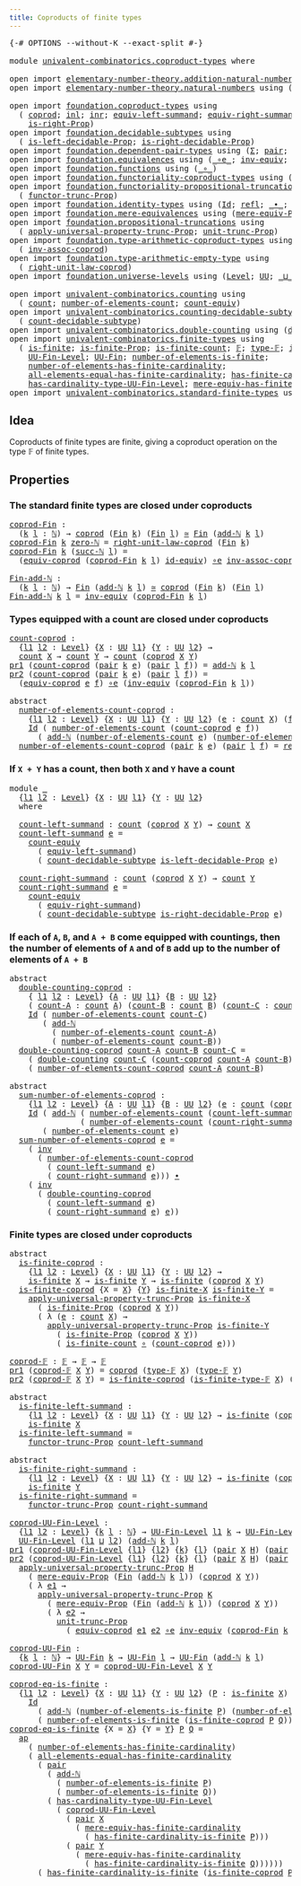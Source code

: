 ```yaml
---
title: Coproducts of finite types
---
```


<pre class="Agda"><a id="52" class="Symbol">{-#</a> <a id="56" class="Keyword">OPTIONS</a> <a id="64" class="Pragma">--without-K</a> <a id="76" class="Pragma">--exact-split</a> <a id="90" class="Symbol">#-}</a>

<a id="95" class="Keyword">module</a> <a id="102" href="univalent-combinatorics.coproduct-types.html" class="Module">univalent-combinatorics.coproduct-types</a> <a id="142" class="Keyword">where</a>

<a id="149" class="Keyword">open</a> <a id="154" class="Keyword">import</a> <a id="161" href="elementary-number-theory.addition-natural-numbers.html" class="Module">elementary-number-theory.addition-natural-numbers</a> <a id="211" class="Keyword">using</a> <a id="217" class="Symbol">(</a><a id="218" href="elementary-number-theory.addition-natural-numbers.html#1160" class="Function">add-ℕ</a><a id="223" class="Symbol">)</a>
<a id="225" class="Keyword">open</a> <a id="230" class="Keyword">import</a> <a id="237" href="elementary-number-theory.natural-numbers.html" class="Module">elementary-number-theory.natural-numbers</a> <a id="278" class="Keyword">using</a> <a id="284" class="Symbol">(</a><a id="285" href="elementary-number-theory.natural-numbers.html#1444" class="Datatype">ℕ</a><a id="286" class="Symbol">;</a> <a id="288" href="elementary-number-theory.natural-numbers.html#1465" class="InductiveConstructor">zero-ℕ</a><a id="294" class="Symbol">;</a> <a id="296" href="elementary-number-theory.natural-numbers.html#1478" class="InductiveConstructor">succ-ℕ</a><a id="302" class="Symbol">)</a>

<a id="305" class="Keyword">open</a> <a id="310" class="Keyword">import</a> <a id="317" href="foundation.coproduct-types.html" class="Module">foundation.coproduct-types</a> <a id="344" class="Keyword">using</a>
  <a id="352" class="Symbol">(</a> <a id="354" href="foundation.coproduct-types.html#1168" class="Datatype">coprod</a><a id="360" class="Symbol">;</a> <a id="362" href="foundation.coproduct-types.html#1239" class="InductiveConstructor">inl</a><a id="365" class="Symbol">;</a> <a id="367" href="foundation.coproduct-types.html#1262" class="InductiveConstructor">inr</a><a id="370" class="Symbol">;</a> <a id="372" href="foundation.coproduct-types.html#3498" class="Function">equiv-left-summand</a><a id="390" class="Symbol">;</a> <a id="392" href="foundation.coproduct-types.html#4543" class="Function">equiv-right-summand</a><a id="411" class="Symbol">;</a> <a id="413" href="foundation.coproduct-types.html#1649" class="Function">is-left-Prop</a><a id="425" class="Symbol">;</a>
    <a id="431" href="foundation.coproduct-types.html#1958" class="Function">is-right-Prop</a><a id="444" class="Symbol">)</a>
<a id="446" class="Keyword">open</a> <a id="451" class="Keyword">import</a> <a id="458" href="foundation.decidable-subtypes.html" class="Module">foundation.decidable-subtypes</a> <a id="488" class="Keyword">using</a>
  <a id="496" class="Symbol">(</a> <a id="498" href="foundation.decidable-subtypes.html#3773" class="Function">is-left-decidable-Prop</a><a id="520" class="Symbol">;</a> <a id="522" href="foundation.decidable-subtypes.html#4180" class="Function">is-right-decidable-Prop</a><a id="545" class="Symbol">)</a>
<a id="547" class="Keyword">open</a> <a id="552" class="Keyword">import</a> <a id="559" href="foundation.dependent-pair-types.html" class="Module">foundation.dependent-pair-types</a> <a id="591" class="Keyword">using</a> <a id="597" class="Symbol">(</a><a id="598" href="foundation-core.dependent-pair-types.html#502" class="Record">Σ</a><a id="599" class="Symbol">;</a> <a id="601" href="foundation-core.dependent-pair-types.html#575" class="InductiveConstructor">pair</a><a id="605" class="Symbol">;</a> <a id="607" href="foundation-core.dependent-pair-types.html#592" class="Field">pr1</a><a id="610" class="Symbol">;</a> <a id="612" href="foundation-core.dependent-pair-types.html#604" class="Field">pr2</a><a id="615" class="Symbol">)</a>
<a id="617" class="Keyword">open</a> <a id="622" class="Keyword">import</a> <a id="629" href="foundation.equivalences.html" class="Module">foundation.equivalences</a> <a id="653" class="Keyword">using</a> <a id="659" class="Symbol">(</a><a id="660" href="foundation-core.equivalences.html#7855" class="Function Operator">_∘e_</a><a id="664" class="Symbol">;</a> <a id="666" href="foundation-core.equivalences.html#5707" class="Function">inv-equiv</a><a id="675" class="Symbol">;</a> <a id="677" href="foundation-core.equivalences.html#1607" class="Function Operator">_≃_</a><a id="680" class="Symbol">;</a> <a id="682" href="foundation-core.equivalences.html#2480" class="Function">id-equiv</a><a id="690" class="Symbol">)</a>
<a id="692" class="Keyword">open</a> <a id="697" class="Keyword">import</a> <a id="704" href="foundation.functions.html" class="Module">foundation.functions</a> <a id="725" class="Keyword">using</a> <a id="731" class="Symbol">(</a><a id="732" href="foundation-core.functions.html#407" class="Function Operator">_∘_</a><a id="735" class="Symbol">)</a>
<a id="737" class="Keyword">open</a> <a id="742" class="Keyword">import</a> <a id="749" href="foundation.functoriality-coproduct-types.html" class="Module">foundation.functoriality-coproduct-types</a> <a id="790" class="Keyword">using</a> <a id="796" class="Symbol">(</a><a id="797" href="foundation.functoriality-coproduct-types.html#4569" class="Function">equiv-coprod</a><a id="809" class="Symbol">)</a>
<a id="811" class="Keyword">open</a> <a id="816" class="Keyword">import</a> <a id="823" href="foundation.functoriality-propositional-truncation.html" class="Module">foundation.functoriality-propositional-truncation</a> <a id="873" class="Keyword">using</a>
  <a id="881" class="Symbol">(</a> <a id="883" href="foundation.functoriality-propositional-truncation.html#1451" class="Function">functor-trunc-Prop</a><a id="901" class="Symbol">)</a>
<a id="903" class="Keyword">open</a> <a id="908" class="Keyword">import</a> <a id="915" href="foundation.identity-types.html" class="Module">foundation.identity-types</a> <a id="941" class="Keyword">using</a> <a id="947" class="Symbol">(</a><a id="948" href="foundation-core.identity-types.html#1754" class="Datatype">Id</a><a id="950" class="Symbol">;</a> <a id="952" href="foundation-core.identity-types.html#1807" class="InductiveConstructor">refl</a><a id="956" class="Symbol">;</a> <a id="958" href="foundation-core.identity-types.html#2412" class="Function Operator">_∙_</a><a id="961" class="Symbol">;</a> <a id="963" href="foundation-core.identity-types.html#2716" class="Function">inv</a><a id="966" class="Symbol">;</a> <a id="968" href="foundation-core.identity-types.html#4017" class="Function">ap</a><a id="970" class="Symbol">)</a>
<a id="972" class="Keyword">open</a> <a id="977" class="Keyword">import</a> <a id="984" href="foundation.mere-equivalences.html" class="Module">foundation.mere-equivalences</a> <a id="1013" class="Keyword">using</a> <a id="1019" class="Symbol">(</a><a id="1020" href="foundation.mere-equivalences.html#1292" class="Function">mere-equiv-Prop</a><a id="1035" class="Symbol">)</a>
<a id="1037" class="Keyword">open</a> <a id="1042" class="Keyword">import</a> <a id="1049" href="foundation.propositional-truncations.html" class="Module">foundation.propositional-truncations</a> <a id="1086" class="Keyword">using</a>
  <a id="1094" class="Symbol">(</a> <a id="1096" href="foundation.propositional-truncations.html#5581" class="Function">apply-universal-property-trunc-Prop</a><a id="1131" class="Symbol">;</a> <a id="1133" href="foundation.propositional-truncations.html#2096" class="Function">unit-trunc-Prop</a><a id="1148" class="Symbol">)</a>
<a id="1150" class="Keyword">open</a> <a id="1155" class="Keyword">import</a> <a id="1162" href="foundation.type-arithmetic-coproduct-types.html" class="Module">foundation.type-arithmetic-coproduct-types</a> <a id="1205" class="Keyword">using</a>
  <a id="1213" class="Symbol">(</a> <a id="1215" href="foundation.type-arithmetic-coproduct-types.html#3581" class="Function">inv-assoc-coprod</a><a id="1231" class="Symbol">)</a>
<a id="1233" class="Keyword">open</a> <a id="1238" class="Keyword">import</a> <a id="1245" href="foundation.type-arithmetic-empty-type.html" class="Module">foundation.type-arithmetic-empty-type</a> <a id="1283" class="Keyword">using</a>
  <a id="1291" class="Symbol">(</a> <a id="1293" href="foundation.type-arithmetic-empty-type.html#10650" class="Function">right-unit-law-coprod</a><a id="1314" class="Symbol">)</a>
<a id="1316" class="Keyword">open</a> <a id="1321" class="Keyword">import</a> <a id="1328" href="foundation.universe-levels.html" class="Module">foundation.universe-levels</a> <a id="1355" class="Keyword">using</a> <a id="1361" class="Symbol">(</a><a id="1362" href="Agda.Primitive.html#597" class="Postulate">Level</a><a id="1367" class="Symbol">;</a> <a id="1369" href="foundation-core.universe-levels.html#222" class="Primitive">UU</a><a id="1371" class="Symbol">;</a> <a id="1373" href="Agda.Primitive.html#810" class="Primitive Operator">_⊔_</a><a id="1376" class="Symbol">)</a>

<a id="1379" class="Keyword">open</a> <a id="1384" class="Keyword">import</a> <a id="1391" href="univalent-combinatorics.counting.html" class="Module">univalent-combinatorics.counting</a> <a id="1424" class="Keyword">using</a>
  <a id="1432" class="Symbol">(</a> <a id="1434" href="univalent-combinatorics.counting.html#1901" class="Function">count</a><a id="1439" class="Symbol">;</a> <a id="1441" href="univalent-combinatorics.counting.html#2029" class="Function">number-of-elements-count</a><a id="1465" class="Symbol">;</a> <a id="1467" href="univalent-combinatorics.counting.html#3395" class="Function">count-equiv</a><a id="1478" class="Symbol">)</a>
<a id="1480" class="Keyword">open</a> <a id="1485" class="Keyword">import</a> <a id="1492" href="univalent-combinatorics.counting-decidable-subtypes.html" class="Module">univalent-combinatorics.counting-decidable-subtypes</a> <a id="1544" class="Keyword">using</a>
  <a id="1552" class="Symbol">(</a> <a id="1554" href="univalent-combinatorics.counting-decidable-subtypes.html#4574" class="Function">count-decidable-subtype</a><a id="1577" class="Symbol">)</a>
<a id="1579" class="Keyword">open</a> <a id="1584" class="Keyword">import</a> <a id="1591" href="univalent-combinatorics.double-counting.html" class="Module">univalent-combinatorics.double-counting</a> <a id="1631" class="Keyword">using</a> <a id="1637" class="Symbol">(</a><a id="1638" href="univalent-combinatorics.double-counting.html#1110" class="Function">double-counting</a><a id="1653" class="Symbol">)</a>
<a id="1655" class="Keyword">open</a> <a id="1660" class="Keyword">import</a> <a id="1667" href="univalent-combinatorics.finite-types.html" class="Module">univalent-combinatorics.finite-types</a> <a id="1704" class="Keyword">using</a>
  <a id="1712" class="Symbol">(</a> <a id="1714" href="univalent-combinatorics.finite-types.html#4248" class="Function">is-finite</a><a id="1723" class="Symbol">;</a> <a id="1725" href="univalent-combinatorics.finite-types.html#4157" class="Function">is-finite-Prop</a><a id="1739" class="Symbol">;</a> <a id="1741" href="univalent-combinatorics.finite-types.html#4487" class="Function">is-finite-count</a><a id="1756" class="Symbol">;</a> <a id="1758" href="univalent-combinatorics.finite-types.html#4639" class="Function">𝔽</a><a id="1759" class="Symbol">;</a> <a id="1761" href="univalent-combinatorics.finite-types.html#4687" class="Function">type-𝔽</a><a id="1767" class="Symbol">;</a> <a id="1769" href="univalent-combinatorics.finite-types.html#4738" class="Function">is-finite-type-𝔽</a><a id="1785" class="Symbol">;</a>
    <a id="1791" href="univalent-combinatorics.finite-types.html#5153" class="Function">UU-Fin-Level</a><a id="1803" class="Symbol">;</a> <a id="1805" href="univalent-combinatorics.finite-types.html#5614" class="Function">UU-Fin</a><a id="1811" class="Symbol">;</a> <a id="1813" href="univalent-combinatorics.finite-types.html#13497" class="Function">number-of-elements-is-finite</a><a id="1841" class="Symbol">;</a>
    <a id="1847" href="univalent-combinatorics.finite-types.html#6046" class="Function">number-of-elements-has-finite-cardinality</a><a id="1888" class="Symbol">;</a>
    <a id="1894" href="univalent-combinatorics.finite-types.html#11529" class="Function">all-elements-equal-has-finite-cardinality</a><a id="1935" class="Symbol">;</a> <a id="1937" href="univalent-combinatorics.finite-types.html#13260" class="Function">has-finite-cardinality-is-finite</a><a id="1969" class="Symbol">;</a>
    <a id="1975" href="univalent-combinatorics.finite-types.html#5354" class="Function">has-cardinality-type-UU-Fin-Level</a><a id="2008" class="Symbol">;</a> <a id="2010" href="univalent-combinatorics.finite-types.html#6206" class="Function">mere-equiv-has-finite-cardinality</a><a id="2043" class="Symbol">)</a>
<a id="2045" class="Keyword">open</a> <a id="2050" class="Keyword">import</a> <a id="2057" href="univalent-combinatorics.standard-finite-types.html" class="Module">univalent-combinatorics.standard-finite-types</a> <a id="2103" class="Keyword">using</a> <a id="2109" class="Symbol">(</a><a id="2110" href="univalent-combinatorics.standard-finite-types.html#2149" class="Function">Fin</a><a id="2113" class="Symbol">)</a>
</pre>
## Idea

Coproducts of finite types are finite, giving a coproduct operation on the type 𝔽 of finite types.

## Properties

### The standard finite types are closed under coproducts

<pre class="Agda"><a id="coprod-Fin"></a><a id="2311" href="univalent-combinatorics.coproduct-types.html#2311" class="Function">coprod-Fin</a> <a id="2322" class="Symbol">:</a>
  <a id="2326" class="Symbol">(</a><a id="2327" href="univalent-combinatorics.coproduct-types.html#2327" class="Bound">k</a> <a id="2329" href="univalent-combinatorics.coproduct-types.html#2329" class="Bound">l</a> <a id="2331" class="Symbol">:</a> <a id="2333" href="elementary-number-theory.natural-numbers.html#1444" class="Datatype">ℕ</a><a id="2334" class="Symbol">)</a> <a id="2336" class="Symbol">→</a> <a id="2338" href="foundation.coproduct-types.html#1168" class="Datatype">coprod</a> <a id="2345" class="Symbol">(</a><a id="2346" href="univalent-combinatorics.standard-finite-types.html#2149" class="Function">Fin</a> <a id="2350" href="univalent-combinatorics.coproduct-types.html#2327" class="Bound">k</a><a id="2351" class="Symbol">)</a> <a id="2353" class="Symbol">(</a><a id="2354" href="univalent-combinatorics.standard-finite-types.html#2149" class="Function">Fin</a> <a id="2358" href="univalent-combinatorics.coproduct-types.html#2329" class="Bound">l</a><a id="2359" class="Symbol">)</a> <a id="2361" href="foundation-core.equivalences.html#1607" class="Function Operator">≃</a> <a id="2363" href="univalent-combinatorics.standard-finite-types.html#2149" class="Function">Fin</a> <a id="2367" class="Symbol">(</a><a id="2368" href="elementary-number-theory.addition-natural-numbers.html#1160" class="Function">add-ℕ</a> <a id="2374" href="univalent-combinatorics.coproduct-types.html#2327" class="Bound">k</a> <a id="2376" href="univalent-combinatorics.coproduct-types.html#2329" class="Bound">l</a><a id="2377" class="Symbol">)</a>
<a id="2379" href="univalent-combinatorics.coproduct-types.html#2311" class="Function">coprod-Fin</a> <a id="2390" href="univalent-combinatorics.coproduct-types.html#2390" class="Bound">k</a> <a id="2392" href="elementary-number-theory.natural-numbers.html#1465" class="InductiveConstructor">zero-ℕ</a> <a id="2399" class="Symbol">=</a> <a id="2401" href="foundation.type-arithmetic-empty-type.html#10650" class="Function">right-unit-law-coprod</a> <a id="2423" class="Symbol">(</a><a id="2424" href="univalent-combinatorics.standard-finite-types.html#2149" class="Function">Fin</a> <a id="2428" href="univalent-combinatorics.coproduct-types.html#2390" class="Bound">k</a><a id="2429" class="Symbol">)</a>
<a id="2431" href="univalent-combinatorics.coproduct-types.html#2311" class="Function">coprod-Fin</a> <a id="2442" href="univalent-combinatorics.coproduct-types.html#2442" class="Bound">k</a> <a id="2444" class="Symbol">(</a><a id="2445" href="elementary-number-theory.natural-numbers.html#1478" class="InductiveConstructor">succ-ℕ</a> <a id="2452" href="univalent-combinatorics.coproduct-types.html#2452" class="Bound">l</a><a id="2453" class="Symbol">)</a> <a id="2455" class="Symbol">=</a>
  <a id="2459" class="Symbol">(</a><a id="2460" href="foundation.functoriality-coproduct-types.html#4569" class="Function">equiv-coprod</a> <a id="2473" class="Symbol">(</a><a id="2474" href="univalent-combinatorics.coproduct-types.html#2311" class="Function">coprod-Fin</a> <a id="2485" href="univalent-combinatorics.coproduct-types.html#2442" class="Bound">k</a> <a id="2487" href="univalent-combinatorics.coproduct-types.html#2452" class="Bound">l</a><a id="2488" class="Symbol">)</a> <a id="2490" href="foundation-core.equivalences.html#2480" class="Function">id-equiv</a><a id="2498" class="Symbol">)</a> <a id="2500" href="foundation-core.equivalences.html#7855" class="Function Operator">∘e</a> <a id="2503" href="foundation.type-arithmetic-coproduct-types.html#3581" class="Function">inv-assoc-coprod</a>

<a id="Fin-add-ℕ"></a><a id="2521" href="univalent-combinatorics.coproduct-types.html#2521" class="Function">Fin-add-ℕ</a> <a id="2531" class="Symbol">:</a>
  <a id="2535" class="Symbol">(</a><a id="2536" href="univalent-combinatorics.coproduct-types.html#2536" class="Bound">k</a> <a id="2538" href="univalent-combinatorics.coproduct-types.html#2538" class="Bound">l</a> <a id="2540" class="Symbol">:</a> <a id="2542" href="elementary-number-theory.natural-numbers.html#1444" class="Datatype">ℕ</a><a id="2543" class="Symbol">)</a> <a id="2545" class="Symbol">→</a> <a id="2547" href="univalent-combinatorics.standard-finite-types.html#2149" class="Function">Fin</a> <a id="2551" class="Symbol">(</a><a id="2552" href="elementary-number-theory.addition-natural-numbers.html#1160" class="Function">add-ℕ</a> <a id="2558" href="univalent-combinatorics.coproduct-types.html#2536" class="Bound">k</a> <a id="2560" href="univalent-combinatorics.coproduct-types.html#2538" class="Bound">l</a><a id="2561" class="Symbol">)</a> <a id="2563" href="foundation-core.equivalences.html#1607" class="Function Operator">≃</a> <a id="2565" href="foundation.coproduct-types.html#1168" class="Datatype">coprod</a> <a id="2572" class="Symbol">(</a><a id="2573" href="univalent-combinatorics.standard-finite-types.html#2149" class="Function">Fin</a> <a id="2577" href="univalent-combinatorics.coproduct-types.html#2536" class="Bound">k</a><a id="2578" class="Symbol">)</a> <a id="2580" class="Symbol">(</a><a id="2581" href="univalent-combinatorics.standard-finite-types.html#2149" class="Function">Fin</a> <a id="2585" href="univalent-combinatorics.coproduct-types.html#2538" class="Bound">l</a><a id="2586" class="Symbol">)</a>
<a id="2588" href="univalent-combinatorics.coproduct-types.html#2521" class="Function">Fin-add-ℕ</a> <a id="2598" href="univalent-combinatorics.coproduct-types.html#2598" class="Bound">k</a> <a id="2600" href="univalent-combinatorics.coproduct-types.html#2600" class="Bound">l</a> <a id="2602" class="Symbol">=</a> <a id="2604" href="foundation-core.equivalences.html#5707" class="Function">inv-equiv</a> <a id="2614" class="Symbol">(</a><a id="2615" href="univalent-combinatorics.coproduct-types.html#2311" class="Function">coprod-Fin</a> <a id="2626" href="univalent-combinatorics.coproduct-types.html#2598" class="Bound">k</a> <a id="2628" href="univalent-combinatorics.coproduct-types.html#2600" class="Bound">l</a><a id="2629" class="Symbol">)</a>
</pre>
### Types equipped with a count are closed under coproducts

<pre class="Agda"><a id="count-coprod"></a><a id="2705" href="univalent-combinatorics.coproduct-types.html#2705" class="Function">count-coprod</a> <a id="2718" class="Symbol">:</a>
  <a id="2722" class="Symbol">{</a><a id="2723" href="univalent-combinatorics.coproduct-types.html#2723" class="Bound">l1</a> <a id="2726" href="univalent-combinatorics.coproduct-types.html#2726" class="Bound">l2</a> <a id="2729" class="Symbol">:</a> <a id="2731" href="Agda.Primitive.html#597" class="Postulate">Level</a><a id="2736" class="Symbol">}</a> <a id="2738" class="Symbol">{</a><a id="2739" href="univalent-combinatorics.coproduct-types.html#2739" class="Bound">X</a> <a id="2741" class="Symbol">:</a> <a id="2743" href="foundation-core.universe-levels.html#222" class="Primitive">UU</a> <a id="2746" href="univalent-combinatorics.coproduct-types.html#2723" class="Bound">l1</a><a id="2748" class="Symbol">}</a> <a id="2750" class="Symbol">{</a><a id="2751" href="univalent-combinatorics.coproduct-types.html#2751" class="Bound">Y</a> <a id="2753" class="Symbol">:</a> <a id="2755" href="foundation-core.universe-levels.html#222" class="Primitive">UU</a> <a id="2758" href="univalent-combinatorics.coproduct-types.html#2726" class="Bound">l2</a><a id="2760" class="Symbol">}</a> <a id="2762" class="Symbol">→</a>
  <a id="2766" href="univalent-combinatorics.counting.html#1901" class="Function">count</a> <a id="2772" href="univalent-combinatorics.coproduct-types.html#2739" class="Bound">X</a> <a id="2774" class="Symbol">→</a> <a id="2776" href="univalent-combinatorics.counting.html#1901" class="Function">count</a> <a id="2782" href="univalent-combinatorics.coproduct-types.html#2751" class="Bound">Y</a> <a id="2784" class="Symbol">→</a> <a id="2786" href="univalent-combinatorics.counting.html#1901" class="Function">count</a> <a id="2792" class="Symbol">(</a><a id="2793" href="foundation.coproduct-types.html#1168" class="Datatype">coprod</a> <a id="2800" href="univalent-combinatorics.coproduct-types.html#2739" class="Bound">X</a> <a id="2802" href="univalent-combinatorics.coproduct-types.html#2751" class="Bound">Y</a><a id="2803" class="Symbol">)</a>
<a id="2805" href="foundation-core.dependent-pair-types.html#592" class="Field">pr1</a> <a id="2809" class="Symbol">(</a><a id="2810" href="univalent-combinatorics.coproduct-types.html#2705" class="Function">count-coprod</a> <a id="2823" class="Symbol">(</a><a id="2824" href="foundation-core.dependent-pair-types.html#575" class="InductiveConstructor">pair</a> <a id="2829" href="univalent-combinatorics.coproduct-types.html#2829" class="Bound">k</a> <a id="2831" href="univalent-combinatorics.coproduct-types.html#2831" class="Bound">e</a><a id="2832" class="Symbol">)</a> <a id="2834" class="Symbol">(</a><a id="2835" href="foundation-core.dependent-pair-types.html#575" class="InductiveConstructor">pair</a> <a id="2840" href="univalent-combinatorics.coproduct-types.html#2840" class="Bound">l</a> <a id="2842" href="univalent-combinatorics.coproduct-types.html#2842" class="Bound">f</a><a id="2843" class="Symbol">))</a> <a id="2846" class="Symbol">=</a> <a id="2848" href="elementary-number-theory.addition-natural-numbers.html#1160" class="Function">add-ℕ</a> <a id="2854" href="univalent-combinatorics.coproduct-types.html#2829" class="Bound">k</a> <a id="2856" href="univalent-combinatorics.coproduct-types.html#2840" class="Bound">l</a>
<a id="2858" href="foundation-core.dependent-pair-types.html#604" class="Field">pr2</a> <a id="2862" class="Symbol">(</a><a id="2863" href="univalent-combinatorics.coproduct-types.html#2705" class="Function">count-coprod</a> <a id="2876" class="Symbol">(</a><a id="2877" href="foundation-core.dependent-pair-types.html#575" class="InductiveConstructor">pair</a> <a id="2882" href="univalent-combinatorics.coproduct-types.html#2882" class="Bound">k</a> <a id="2884" href="univalent-combinatorics.coproduct-types.html#2884" class="Bound">e</a><a id="2885" class="Symbol">)</a> <a id="2887" class="Symbol">(</a><a id="2888" href="foundation-core.dependent-pair-types.html#575" class="InductiveConstructor">pair</a> <a id="2893" href="univalent-combinatorics.coproduct-types.html#2893" class="Bound">l</a> <a id="2895" href="univalent-combinatorics.coproduct-types.html#2895" class="Bound">f</a><a id="2896" class="Symbol">))</a> <a id="2899" class="Symbol">=</a>
  <a id="2903" class="Symbol">(</a><a id="2904" href="foundation.functoriality-coproduct-types.html#4569" class="Function">equiv-coprod</a> <a id="2917" href="univalent-combinatorics.coproduct-types.html#2884" class="Bound">e</a> <a id="2919" href="univalent-combinatorics.coproduct-types.html#2895" class="Bound">f</a><a id="2920" class="Symbol">)</a> <a id="2922" href="foundation-core.equivalences.html#7855" class="Function Operator">∘e</a> <a id="2925" class="Symbol">(</a><a id="2926" href="foundation-core.equivalences.html#5707" class="Function">inv-equiv</a> <a id="2936" class="Symbol">(</a><a id="2937" href="univalent-combinatorics.coproduct-types.html#2311" class="Function">coprod-Fin</a> <a id="2948" href="univalent-combinatorics.coproduct-types.html#2882" class="Bound">k</a> <a id="2950" href="univalent-combinatorics.coproduct-types.html#2893" class="Bound">l</a><a id="2951" class="Symbol">))</a>

<a id="2955" class="Keyword">abstract</a>
  <a id="number-of-elements-count-coprod"></a><a id="2966" href="univalent-combinatorics.coproduct-types.html#2966" class="Function">number-of-elements-count-coprod</a> <a id="2998" class="Symbol">:</a>
    <a id="3004" class="Symbol">{</a><a id="3005" href="univalent-combinatorics.coproduct-types.html#3005" class="Bound">l1</a> <a id="3008" href="univalent-combinatorics.coproduct-types.html#3008" class="Bound">l2</a> <a id="3011" class="Symbol">:</a> <a id="3013" href="Agda.Primitive.html#597" class="Postulate">Level</a><a id="3018" class="Symbol">}</a> <a id="3020" class="Symbol">{</a><a id="3021" href="univalent-combinatorics.coproduct-types.html#3021" class="Bound">X</a> <a id="3023" class="Symbol">:</a> <a id="3025" href="foundation-core.universe-levels.html#222" class="Primitive">UU</a> <a id="3028" href="univalent-combinatorics.coproduct-types.html#3005" class="Bound">l1</a><a id="3030" class="Symbol">}</a> <a id="3032" class="Symbol">{</a><a id="3033" href="univalent-combinatorics.coproduct-types.html#3033" class="Bound">Y</a> <a id="3035" class="Symbol">:</a> <a id="3037" href="foundation-core.universe-levels.html#222" class="Primitive">UU</a> <a id="3040" href="univalent-combinatorics.coproduct-types.html#3008" class="Bound">l2</a><a id="3042" class="Symbol">}</a> <a id="3044" class="Symbol">(</a><a id="3045" href="univalent-combinatorics.coproduct-types.html#3045" class="Bound">e</a> <a id="3047" class="Symbol">:</a> <a id="3049" href="univalent-combinatorics.counting.html#1901" class="Function">count</a> <a id="3055" href="univalent-combinatorics.coproduct-types.html#3021" class="Bound">X</a><a id="3056" class="Symbol">)</a> <a id="3058" class="Symbol">(</a><a id="3059" href="univalent-combinatorics.coproduct-types.html#3059" class="Bound">f</a> <a id="3061" class="Symbol">:</a> <a id="3063" href="univalent-combinatorics.counting.html#1901" class="Function">count</a> <a id="3069" href="univalent-combinatorics.coproduct-types.html#3033" class="Bound">Y</a><a id="3070" class="Symbol">)</a> <a id="3072" class="Symbol">→</a>
    <a id="3078" href="foundation-core.identity-types.html#1754" class="Datatype">Id</a> <a id="3081" class="Symbol">(</a> <a id="3083" href="univalent-combinatorics.counting.html#2029" class="Function">number-of-elements-count</a> <a id="3108" class="Symbol">(</a><a id="3109" href="univalent-combinatorics.coproduct-types.html#2705" class="Function">count-coprod</a> <a id="3122" href="univalent-combinatorics.coproduct-types.html#3045" class="Bound">e</a> <a id="3124" href="univalent-combinatorics.coproduct-types.html#3059" class="Bound">f</a><a id="3125" class="Symbol">))</a>
      <a id="3134" class="Symbol">(</a> <a id="3136" href="elementary-number-theory.addition-natural-numbers.html#1160" class="Function">add-ℕ</a> <a id="3142" class="Symbol">(</a><a id="3143" href="univalent-combinatorics.counting.html#2029" class="Function">number-of-elements-count</a> <a id="3168" href="univalent-combinatorics.coproduct-types.html#3045" class="Bound">e</a><a id="3169" class="Symbol">)</a> <a id="3171" class="Symbol">(</a><a id="3172" href="univalent-combinatorics.counting.html#2029" class="Function">number-of-elements-count</a> <a id="3197" href="univalent-combinatorics.coproduct-types.html#3059" class="Bound">f</a><a id="3198" class="Symbol">))</a>
  <a id="3203" href="univalent-combinatorics.coproduct-types.html#2966" class="Function">number-of-elements-count-coprod</a> <a id="3235" class="Symbol">(</a><a id="3236" href="foundation-core.dependent-pair-types.html#575" class="InductiveConstructor">pair</a> <a id="3241" href="univalent-combinatorics.coproduct-types.html#3241" class="Bound">k</a> <a id="3243" href="univalent-combinatorics.coproduct-types.html#3243" class="Bound">e</a><a id="3244" class="Symbol">)</a> <a id="3246" class="Symbol">(</a><a id="3247" href="foundation-core.dependent-pair-types.html#575" class="InductiveConstructor">pair</a> <a id="3252" href="univalent-combinatorics.coproduct-types.html#3252" class="Bound">l</a> <a id="3254" href="univalent-combinatorics.coproduct-types.html#3254" class="Bound">f</a><a id="3255" class="Symbol">)</a> <a id="3257" class="Symbol">=</a> <a id="3259" href="foundation-core.identity-types.html#1807" class="InductiveConstructor">refl</a>
</pre>
### If `X + Y` has a count, then both `X` and `Y` have a count

<pre class="Agda"><a id="3341" class="Keyword">module</a> <a id="3348" href="univalent-combinatorics.coproduct-types.html#3348" class="Module">_</a>
  <a id="3352" class="Symbol">{</a><a id="3353" href="univalent-combinatorics.coproduct-types.html#3353" class="Bound">l1</a> <a id="3356" href="univalent-combinatorics.coproduct-types.html#3356" class="Bound">l2</a> <a id="3359" class="Symbol">:</a> <a id="3361" href="Agda.Primitive.html#597" class="Postulate">Level</a><a id="3366" class="Symbol">}</a> <a id="3368" class="Symbol">{</a><a id="3369" href="univalent-combinatorics.coproduct-types.html#3369" class="Bound">X</a> <a id="3371" class="Symbol">:</a> <a id="3373" href="foundation-core.universe-levels.html#222" class="Primitive">UU</a> <a id="3376" href="univalent-combinatorics.coproduct-types.html#3353" class="Bound">l1</a><a id="3378" class="Symbol">}</a> <a id="3380" class="Symbol">{</a><a id="3381" href="univalent-combinatorics.coproduct-types.html#3381" class="Bound">Y</a> <a id="3383" class="Symbol">:</a> <a id="3385" href="foundation-core.universe-levels.html#222" class="Primitive">UU</a> <a id="3388" href="univalent-combinatorics.coproduct-types.html#3356" class="Bound">l2</a><a id="3390" class="Symbol">}</a>
  <a id="3394" class="Keyword">where</a>
  
  <a id="3405" href="univalent-combinatorics.coproduct-types.html#3405" class="Function">count-left-summand</a> <a id="3424" class="Symbol">:</a> <a id="3426" href="univalent-combinatorics.counting.html#1901" class="Function">count</a> <a id="3432" class="Symbol">(</a><a id="3433" href="foundation.coproduct-types.html#1168" class="Datatype">coprod</a> <a id="3440" href="univalent-combinatorics.coproduct-types.html#3369" class="Bound">X</a> <a id="3442" href="univalent-combinatorics.coproduct-types.html#3381" class="Bound">Y</a><a id="3443" class="Symbol">)</a> <a id="3445" class="Symbol">→</a> <a id="3447" href="univalent-combinatorics.counting.html#1901" class="Function">count</a> <a id="3453" href="univalent-combinatorics.coproduct-types.html#3369" class="Bound">X</a>
  <a id="3457" href="univalent-combinatorics.coproduct-types.html#3405" class="Function">count-left-summand</a> <a id="3476" href="univalent-combinatorics.coproduct-types.html#3476" class="Bound">e</a> <a id="3478" class="Symbol">=</a>
    <a id="3484" href="univalent-combinatorics.counting.html#3395" class="Function">count-equiv</a>
      <a id="3502" class="Symbol">(</a> <a id="3504" href="foundation.coproduct-types.html#3498" class="Function">equiv-left-summand</a><a id="3522" class="Symbol">)</a>
      <a id="3530" class="Symbol">(</a> <a id="3532" href="univalent-combinatorics.counting-decidable-subtypes.html#4574" class="Function">count-decidable-subtype</a> <a id="3556" href="foundation.decidable-subtypes.html#3773" class="Function">is-left-decidable-Prop</a> <a id="3579" href="univalent-combinatorics.coproduct-types.html#3476" class="Bound">e</a><a id="3580" class="Symbol">)</a>

  <a id="3585" href="univalent-combinatorics.coproduct-types.html#3585" class="Function">count-right-summand</a> <a id="3605" class="Symbol">:</a> <a id="3607" href="univalent-combinatorics.counting.html#1901" class="Function">count</a> <a id="3613" class="Symbol">(</a><a id="3614" href="foundation.coproduct-types.html#1168" class="Datatype">coprod</a> <a id="3621" href="univalent-combinatorics.coproduct-types.html#3369" class="Bound">X</a> <a id="3623" href="univalent-combinatorics.coproduct-types.html#3381" class="Bound">Y</a><a id="3624" class="Symbol">)</a> <a id="3626" class="Symbol">→</a> <a id="3628" href="univalent-combinatorics.counting.html#1901" class="Function">count</a> <a id="3634" href="univalent-combinatorics.coproduct-types.html#3381" class="Bound">Y</a>
  <a id="3638" href="univalent-combinatorics.coproduct-types.html#3585" class="Function">count-right-summand</a> <a id="3658" href="univalent-combinatorics.coproduct-types.html#3658" class="Bound">e</a> <a id="3660" class="Symbol">=</a>
    <a id="3666" href="univalent-combinatorics.counting.html#3395" class="Function">count-equiv</a>
      <a id="3684" class="Symbol">(</a> <a id="3686" href="foundation.coproduct-types.html#4543" class="Function">equiv-right-summand</a><a id="3705" class="Symbol">)</a>
      <a id="3713" class="Symbol">(</a> <a id="3715" href="univalent-combinatorics.counting-decidable-subtypes.html#4574" class="Function">count-decidable-subtype</a> <a id="3739" href="foundation.decidable-subtypes.html#4180" class="Function">is-right-decidable-Prop</a> <a id="3763" href="univalent-combinatorics.coproduct-types.html#3658" class="Bound">e</a><a id="3764" class="Symbol">)</a>
</pre>
### If each of `A`, `B`, and `A + B` come equipped with countings, then the number of elements of `A` and of `B` add up to the number of elements of `A + B`

<pre class="Agda"><a id="3937" class="Keyword">abstract</a>
  <a id="double-counting-coprod"></a><a id="3948" href="univalent-combinatorics.coproduct-types.html#3948" class="Function">double-counting-coprod</a> <a id="3971" class="Symbol">:</a>
    <a id="3977" class="Symbol">{</a> <a id="3979" href="univalent-combinatorics.coproduct-types.html#3979" class="Bound">l1</a> <a id="3982" href="univalent-combinatorics.coproduct-types.html#3982" class="Bound">l2</a> <a id="3985" class="Symbol">:</a> <a id="3987" href="Agda.Primitive.html#597" class="Postulate">Level</a><a id="3992" class="Symbol">}</a> <a id="3994" class="Symbol">{</a><a id="3995" href="univalent-combinatorics.coproduct-types.html#3995" class="Bound">A</a> <a id="3997" class="Symbol">:</a> <a id="3999" href="foundation-core.universe-levels.html#222" class="Primitive">UU</a> <a id="4002" href="univalent-combinatorics.coproduct-types.html#3979" class="Bound">l1</a><a id="4004" class="Symbol">}</a> <a id="4006" class="Symbol">{</a><a id="4007" href="univalent-combinatorics.coproduct-types.html#4007" class="Bound">B</a> <a id="4009" class="Symbol">:</a> <a id="4011" href="foundation-core.universe-levels.html#222" class="Primitive">UU</a> <a id="4014" href="univalent-combinatorics.coproduct-types.html#3982" class="Bound">l2</a><a id="4016" class="Symbol">}</a>
    <a id="4022" class="Symbol">(</a> <a id="4024" href="univalent-combinatorics.coproduct-types.html#4024" class="Bound">count-A</a> <a id="4032" class="Symbol">:</a> <a id="4034" href="univalent-combinatorics.counting.html#1901" class="Function">count</a> <a id="4040" href="univalent-combinatorics.coproduct-types.html#3995" class="Bound">A</a><a id="4041" class="Symbol">)</a> <a id="4043" class="Symbol">(</a><a id="4044" href="univalent-combinatorics.coproduct-types.html#4044" class="Bound">count-B</a> <a id="4052" class="Symbol">:</a> <a id="4054" href="univalent-combinatorics.counting.html#1901" class="Function">count</a> <a id="4060" href="univalent-combinatorics.coproduct-types.html#4007" class="Bound">B</a><a id="4061" class="Symbol">)</a> <a id="4063" class="Symbol">(</a><a id="4064" href="univalent-combinatorics.coproduct-types.html#4064" class="Bound">count-C</a> <a id="4072" class="Symbol">:</a> <a id="4074" href="univalent-combinatorics.counting.html#1901" class="Function">count</a> <a id="4080" class="Symbol">(</a><a id="4081" href="foundation.coproduct-types.html#1168" class="Datatype">coprod</a> <a id="4088" href="univalent-combinatorics.coproduct-types.html#3995" class="Bound">A</a> <a id="4090" href="univalent-combinatorics.coproduct-types.html#4007" class="Bound">B</a><a id="4091" class="Symbol">))</a> <a id="4094" class="Symbol">→</a>
    <a id="4100" href="foundation-core.identity-types.html#1754" class="Datatype">Id</a> <a id="4103" class="Symbol">(</a> <a id="4105" href="univalent-combinatorics.counting.html#2029" class="Function">number-of-elements-count</a> <a id="4130" href="univalent-combinatorics.coproduct-types.html#4064" class="Bound">count-C</a><a id="4137" class="Symbol">)</a>
       <a id="4146" class="Symbol">(</a> <a id="4148" href="elementary-number-theory.addition-natural-numbers.html#1160" class="Function">add-ℕ</a>
         <a id="4163" class="Symbol">(</a> <a id="4165" href="univalent-combinatorics.counting.html#2029" class="Function">number-of-elements-count</a> <a id="4190" href="univalent-combinatorics.coproduct-types.html#4024" class="Bound">count-A</a><a id="4197" class="Symbol">)</a>
         <a id="4208" class="Symbol">(</a> <a id="4210" href="univalent-combinatorics.counting.html#2029" class="Function">number-of-elements-count</a> <a id="4235" href="univalent-combinatorics.coproduct-types.html#4044" class="Bound">count-B</a><a id="4242" class="Symbol">))</a>
  <a id="4247" href="univalent-combinatorics.coproduct-types.html#3948" class="Function">double-counting-coprod</a> <a id="4270" href="univalent-combinatorics.coproduct-types.html#4270" class="Bound">count-A</a> <a id="4278" href="univalent-combinatorics.coproduct-types.html#4278" class="Bound">count-B</a> <a id="4286" href="univalent-combinatorics.coproduct-types.html#4286" class="Bound">count-C</a> <a id="4294" class="Symbol">=</a>
    <a id="4300" class="Symbol">(</a> <a id="4302" href="univalent-combinatorics.double-counting.html#1110" class="Function">double-counting</a> <a id="4318" href="univalent-combinatorics.coproduct-types.html#4286" class="Bound">count-C</a> <a id="4326" class="Symbol">(</a><a id="4327" href="univalent-combinatorics.coproduct-types.html#2705" class="Function">count-coprod</a> <a id="4340" href="univalent-combinatorics.coproduct-types.html#4270" class="Bound">count-A</a> <a id="4348" href="univalent-combinatorics.coproduct-types.html#4278" class="Bound">count-B</a><a id="4355" class="Symbol">))</a> <a id="4358" href="foundation-core.identity-types.html#2412" class="Function Operator">∙</a>
    <a id="4364" class="Symbol">(</a> <a id="4366" href="univalent-combinatorics.coproduct-types.html#2966" class="Function">number-of-elements-count-coprod</a> <a id="4398" href="univalent-combinatorics.coproduct-types.html#4270" class="Bound">count-A</a> <a id="4406" href="univalent-combinatorics.coproduct-types.html#4278" class="Bound">count-B</a><a id="4413" class="Symbol">)</a>

<a id="4416" class="Keyword">abstract</a>
  <a id="sum-number-of-elements-coprod"></a><a id="4427" href="univalent-combinatorics.coproduct-types.html#4427" class="Function">sum-number-of-elements-coprod</a> <a id="4457" class="Symbol">:</a>
    <a id="4463" class="Symbol">{</a><a id="4464" href="univalent-combinatorics.coproduct-types.html#4464" class="Bound">l1</a> <a id="4467" href="univalent-combinatorics.coproduct-types.html#4467" class="Bound">l2</a> <a id="4470" class="Symbol">:</a> <a id="4472" href="Agda.Primitive.html#597" class="Postulate">Level</a><a id="4477" class="Symbol">}</a> <a id="4479" class="Symbol">{</a><a id="4480" href="univalent-combinatorics.coproduct-types.html#4480" class="Bound">A</a> <a id="4482" class="Symbol">:</a> <a id="4484" href="foundation-core.universe-levels.html#222" class="Primitive">UU</a> <a id="4487" href="univalent-combinatorics.coproduct-types.html#4464" class="Bound">l1</a><a id="4489" class="Symbol">}</a> <a id="4491" class="Symbol">{</a><a id="4492" href="univalent-combinatorics.coproduct-types.html#4492" class="Bound">B</a> <a id="4494" class="Symbol">:</a> <a id="4496" href="foundation-core.universe-levels.html#222" class="Primitive">UU</a> <a id="4499" href="univalent-combinatorics.coproduct-types.html#4467" class="Bound">l2</a><a id="4501" class="Symbol">}</a> <a id="4503" class="Symbol">(</a><a id="4504" href="univalent-combinatorics.coproduct-types.html#4504" class="Bound">e</a> <a id="4506" class="Symbol">:</a> <a id="4508" href="univalent-combinatorics.counting.html#1901" class="Function">count</a> <a id="4514" class="Symbol">(</a><a id="4515" href="foundation.coproduct-types.html#1168" class="Datatype">coprod</a> <a id="4522" href="univalent-combinatorics.coproduct-types.html#4480" class="Bound">A</a> <a id="4524" href="univalent-combinatorics.coproduct-types.html#4492" class="Bound">B</a><a id="4525" class="Symbol">))</a> <a id="4528" class="Symbol">→</a>
    <a id="4534" href="foundation-core.identity-types.html#1754" class="Datatype">Id</a> <a id="4537" class="Symbol">(</a> <a id="4539" href="elementary-number-theory.addition-natural-numbers.html#1160" class="Function">add-ℕ</a> <a id="4545" class="Symbol">(</a> <a id="4547" href="univalent-combinatorics.counting.html#2029" class="Function">number-of-elements-count</a> <a id="4572" class="Symbol">(</a><a id="4573" href="univalent-combinatorics.coproduct-types.html#3405" class="Function">count-left-summand</a> <a id="4592" href="univalent-combinatorics.coproduct-types.html#4504" class="Bound">e</a><a id="4593" class="Symbol">))</a>
               <a id="4611" class="Symbol">(</a> <a id="4613" href="univalent-combinatorics.counting.html#2029" class="Function">number-of-elements-count</a> <a id="4638" class="Symbol">(</a><a id="4639" href="univalent-combinatorics.coproduct-types.html#3585" class="Function">count-right-summand</a> <a id="4659" href="univalent-combinatorics.coproduct-types.html#4504" class="Bound">e</a><a id="4660" class="Symbol">)))</a>
       <a id="4671" class="Symbol">(</a> <a id="4673" href="univalent-combinatorics.counting.html#2029" class="Function">number-of-elements-count</a> <a id="4698" href="univalent-combinatorics.coproduct-types.html#4504" class="Bound">e</a><a id="4699" class="Symbol">)</a>
  <a id="4703" href="univalent-combinatorics.coproduct-types.html#4427" class="Function">sum-number-of-elements-coprod</a> <a id="4733" href="univalent-combinatorics.coproduct-types.html#4733" class="Bound">e</a> <a id="4735" class="Symbol">=</a>
    <a id="4741" class="Symbol">(</a> <a id="4743" href="foundation-core.identity-types.html#2716" class="Function">inv</a>
      <a id="4753" class="Symbol">(</a> <a id="4755" href="univalent-combinatorics.coproduct-types.html#2966" class="Function">number-of-elements-count-coprod</a>
        <a id="4795" class="Symbol">(</a> <a id="4797" href="univalent-combinatorics.coproduct-types.html#3405" class="Function">count-left-summand</a> <a id="4816" href="univalent-combinatorics.coproduct-types.html#4733" class="Bound">e</a><a id="4817" class="Symbol">)</a>
        <a id="4827" class="Symbol">(</a> <a id="4829" href="univalent-combinatorics.coproduct-types.html#3585" class="Function">count-right-summand</a> <a id="4849" href="univalent-combinatorics.coproduct-types.html#4733" class="Bound">e</a><a id="4850" class="Symbol">)))</a> <a id="4854" href="foundation-core.identity-types.html#2412" class="Function Operator">∙</a>
    <a id="4860" class="Symbol">(</a> <a id="4862" href="foundation-core.identity-types.html#2716" class="Function">inv</a>
      <a id="4872" class="Symbol">(</a> <a id="4874" href="univalent-combinatorics.coproduct-types.html#3948" class="Function">double-counting-coprod</a>
        <a id="4905" class="Symbol">(</a> <a id="4907" href="univalent-combinatorics.coproduct-types.html#3405" class="Function">count-left-summand</a> <a id="4926" href="univalent-combinatorics.coproduct-types.html#4733" class="Bound">e</a><a id="4927" class="Symbol">)</a>
        <a id="4937" class="Symbol">(</a> <a id="4939" href="univalent-combinatorics.coproduct-types.html#3585" class="Function">count-right-summand</a> <a id="4959" href="univalent-combinatorics.coproduct-types.html#4733" class="Bound">e</a><a id="4960" class="Symbol">)</a> <a id="4962" href="univalent-combinatorics.coproduct-types.html#4733" class="Bound">e</a><a id="4963" class="Symbol">))</a>
</pre>
### Finite types are closed under coproducts

<pre class="Agda"><a id="5025" class="Keyword">abstract</a>
  <a id="is-finite-coprod"></a><a id="5036" href="univalent-combinatorics.coproduct-types.html#5036" class="Function">is-finite-coprod</a> <a id="5053" class="Symbol">:</a>
    <a id="5059" class="Symbol">{</a><a id="5060" href="univalent-combinatorics.coproduct-types.html#5060" class="Bound">l1</a> <a id="5063" href="univalent-combinatorics.coproduct-types.html#5063" class="Bound">l2</a> <a id="5066" class="Symbol">:</a> <a id="5068" href="Agda.Primitive.html#597" class="Postulate">Level</a><a id="5073" class="Symbol">}</a> <a id="5075" class="Symbol">{</a><a id="5076" href="univalent-combinatorics.coproduct-types.html#5076" class="Bound">X</a> <a id="5078" class="Symbol">:</a> <a id="5080" href="foundation-core.universe-levels.html#222" class="Primitive">UU</a> <a id="5083" href="univalent-combinatorics.coproduct-types.html#5060" class="Bound">l1</a><a id="5085" class="Symbol">}</a> <a id="5087" class="Symbol">{</a><a id="5088" href="univalent-combinatorics.coproduct-types.html#5088" class="Bound">Y</a> <a id="5090" class="Symbol">:</a> <a id="5092" href="foundation-core.universe-levels.html#222" class="Primitive">UU</a> <a id="5095" href="univalent-combinatorics.coproduct-types.html#5063" class="Bound">l2</a><a id="5097" class="Symbol">}</a> <a id="5099" class="Symbol">→</a>
    <a id="5105" href="univalent-combinatorics.finite-types.html#4248" class="Function">is-finite</a> <a id="5115" href="univalent-combinatorics.coproduct-types.html#5076" class="Bound">X</a> <a id="5117" class="Symbol">→</a> <a id="5119" href="univalent-combinatorics.finite-types.html#4248" class="Function">is-finite</a> <a id="5129" href="univalent-combinatorics.coproduct-types.html#5088" class="Bound">Y</a> <a id="5131" class="Symbol">→</a> <a id="5133" href="univalent-combinatorics.finite-types.html#4248" class="Function">is-finite</a> <a id="5143" class="Symbol">(</a><a id="5144" href="foundation.coproduct-types.html#1168" class="Datatype">coprod</a> <a id="5151" href="univalent-combinatorics.coproduct-types.html#5076" class="Bound">X</a> <a id="5153" href="univalent-combinatorics.coproduct-types.html#5088" class="Bound">Y</a><a id="5154" class="Symbol">)</a>
  <a id="5158" href="univalent-combinatorics.coproduct-types.html#5036" class="Function">is-finite-coprod</a> <a id="5175" class="Symbol">{</a><a id="5176" class="Argument">X</a> <a id="5178" class="Symbol">=</a> <a id="5180" href="univalent-combinatorics.coproduct-types.html#5180" class="Bound">X</a><a id="5181" class="Symbol">}</a> <a id="5183" class="Symbol">{</a><a id="5184" href="univalent-combinatorics.coproduct-types.html#5184" class="Bound">Y</a><a id="5185" class="Symbol">}</a> <a id="5187" href="univalent-combinatorics.coproduct-types.html#5187" class="Bound">is-finite-X</a> <a id="5199" href="univalent-combinatorics.coproduct-types.html#5199" class="Bound">is-finite-Y</a> <a id="5211" class="Symbol">=</a>
    <a id="5217" href="foundation.propositional-truncations.html#5581" class="Function">apply-universal-property-trunc-Prop</a> <a id="5253" href="univalent-combinatorics.coproduct-types.html#5187" class="Bound">is-finite-X</a>
      <a id="5271" class="Symbol">(</a> <a id="5273" href="univalent-combinatorics.finite-types.html#4157" class="Function">is-finite-Prop</a> <a id="5288" class="Symbol">(</a><a id="5289" href="foundation.coproduct-types.html#1168" class="Datatype">coprod</a> <a id="5296" href="univalent-combinatorics.coproduct-types.html#5180" class="Bound">X</a> <a id="5298" href="univalent-combinatorics.coproduct-types.html#5184" class="Bound">Y</a><a id="5299" class="Symbol">))</a>
      <a id="5308" class="Symbol">(</a> <a id="5310" class="Symbol">λ</a> <a id="5312" class="Symbol">(</a><a id="5313" href="univalent-combinatorics.coproduct-types.html#5313" class="Bound">e</a> <a id="5315" class="Symbol">:</a> <a id="5317" href="univalent-combinatorics.counting.html#1901" class="Function">count</a> <a id="5323" href="univalent-combinatorics.coproduct-types.html#5180" class="Bound">X</a><a id="5324" class="Symbol">)</a> <a id="5326" class="Symbol">→</a>
        <a id="5336" href="foundation.propositional-truncations.html#5581" class="Function">apply-universal-property-trunc-Prop</a> <a id="5372" href="univalent-combinatorics.coproduct-types.html#5199" class="Bound">is-finite-Y</a>
          <a id="5394" class="Symbol">(</a> <a id="5396" href="univalent-combinatorics.finite-types.html#4157" class="Function">is-finite-Prop</a> <a id="5411" class="Symbol">(</a><a id="5412" href="foundation.coproduct-types.html#1168" class="Datatype">coprod</a> <a id="5419" href="univalent-combinatorics.coproduct-types.html#5180" class="Bound">X</a> <a id="5421" href="univalent-combinatorics.coproduct-types.html#5184" class="Bound">Y</a><a id="5422" class="Symbol">))</a>
          <a id="5435" class="Symbol">(</a> <a id="5437" href="univalent-combinatorics.finite-types.html#4487" class="Function">is-finite-count</a> <a id="5453" href="foundation-core.functions.html#407" class="Function Operator">∘</a> <a id="5455" class="Symbol">(</a><a id="5456" href="univalent-combinatorics.coproduct-types.html#2705" class="Function">count-coprod</a> <a id="5469" href="univalent-combinatorics.coproduct-types.html#5313" class="Bound">e</a><a id="5470" class="Symbol">)))</a>

<a id="coprod-𝔽"></a><a id="5475" href="univalent-combinatorics.coproduct-types.html#5475" class="Function">coprod-𝔽</a> <a id="5484" class="Symbol">:</a> <a id="5486" href="univalent-combinatorics.finite-types.html#4639" class="Function">𝔽</a> <a id="5488" class="Symbol">→</a> <a id="5490" href="univalent-combinatorics.finite-types.html#4639" class="Function">𝔽</a> <a id="5492" class="Symbol">→</a> <a id="5494" href="univalent-combinatorics.finite-types.html#4639" class="Function">𝔽</a>
<a id="5496" href="foundation-core.dependent-pair-types.html#592" class="Field">pr1</a> <a id="5500" class="Symbol">(</a><a id="5501" href="univalent-combinatorics.coproduct-types.html#5475" class="Function">coprod-𝔽</a> <a id="5510" href="univalent-combinatorics.coproduct-types.html#5510" class="Bound">X</a> <a id="5512" href="univalent-combinatorics.coproduct-types.html#5512" class="Bound">Y</a><a id="5513" class="Symbol">)</a> <a id="5515" class="Symbol">=</a> <a id="5517" href="foundation.coproduct-types.html#1168" class="Datatype">coprod</a> <a id="5524" class="Symbol">(</a><a id="5525" href="univalent-combinatorics.finite-types.html#4687" class="Function">type-𝔽</a> <a id="5532" href="univalent-combinatorics.coproduct-types.html#5510" class="Bound">X</a><a id="5533" class="Symbol">)</a> <a id="5535" class="Symbol">(</a><a id="5536" href="univalent-combinatorics.finite-types.html#4687" class="Function">type-𝔽</a> <a id="5543" href="univalent-combinatorics.coproduct-types.html#5512" class="Bound">Y</a><a id="5544" class="Symbol">)</a>
<a id="5546" href="foundation-core.dependent-pair-types.html#604" class="Field">pr2</a> <a id="5550" class="Symbol">(</a><a id="5551" href="univalent-combinatorics.coproduct-types.html#5475" class="Function">coprod-𝔽</a> <a id="5560" href="univalent-combinatorics.coproduct-types.html#5560" class="Bound">X</a> <a id="5562" href="univalent-combinatorics.coproduct-types.html#5562" class="Bound">Y</a><a id="5563" class="Symbol">)</a> <a id="5565" class="Symbol">=</a> <a id="5567" href="univalent-combinatorics.coproduct-types.html#5036" class="Function">is-finite-coprod</a> <a id="5584" class="Symbol">(</a><a id="5585" href="univalent-combinatorics.finite-types.html#4738" class="Function">is-finite-type-𝔽</a> <a id="5602" href="univalent-combinatorics.coproduct-types.html#5560" class="Bound">X</a><a id="5603" class="Symbol">)</a> <a id="5605" class="Symbol">(</a><a id="5606" href="univalent-combinatorics.finite-types.html#4738" class="Function">is-finite-type-𝔽</a> <a id="5623" href="univalent-combinatorics.coproduct-types.html#5562" class="Bound">Y</a><a id="5624" class="Symbol">)</a>

<a id="5627" class="Keyword">abstract</a>
  <a id="is-finite-left-summand"></a><a id="5638" href="univalent-combinatorics.coproduct-types.html#5638" class="Function">is-finite-left-summand</a> <a id="5661" class="Symbol">:</a>
    <a id="5667" class="Symbol">{</a><a id="5668" href="univalent-combinatorics.coproduct-types.html#5668" class="Bound">l1</a> <a id="5671" href="univalent-combinatorics.coproduct-types.html#5671" class="Bound">l2</a> <a id="5674" class="Symbol">:</a> <a id="5676" href="Agda.Primitive.html#597" class="Postulate">Level</a><a id="5681" class="Symbol">}</a> <a id="5683" class="Symbol">{</a><a id="5684" href="univalent-combinatorics.coproduct-types.html#5684" class="Bound">X</a> <a id="5686" class="Symbol">:</a> <a id="5688" href="foundation-core.universe-levels.html#222" class="Primitive">UU</a> <a id="5691" href="univalent-combinatorics.coproduct-types.html#5668" class="Bound">l1</a><a id="5693" class="Symbol">}</a> <a id="5695" class="Symbol">{</a><a id="5696" href="univalent-combinatorics.coproduct-types.html#5696" class="Bound">Y</a> <a id="5698" class="Symbol">:</a> <a id="5700" href="foundation-core.universe-levels.html#222" class="Primitive">UU</a> <a id="5703" href="univalent-combinatorics.coproduct-types.html#5671" class="Bound">l2</a><a id="5705" class="Symbol">}</a> <a id="5707" class="Symbol">→</a> <a id="5709" href="univalent-combinatorics.finite-types.html#4248" class="Function">is-finite</a> <a id="5719" class="Symbol">(</a><a id="5720" href="foundation.coproduct-types.html#1168" class="Datatype">coprod</a> <a id="5727" href="univalent-combinatorics.coproduct-types.html#5684" class="Bound">X</a> <a id="5729" href="univalent-combinatorics.coproduct-types.html#5696" class="Bound">Y</a><a id="5730" class="Symbol">)</a> <a id="5732" class="Symbol">→</a>
    <a id="5738" href="univalent-combinatorics.finite-types.html#4248" class="Function">is-finite</a> <a id="5748" href="univalent-combinatorics.coproduct-types.html#5684" class="Bound">X</a>
  <a id="5752" href="univalent-combinatorics.coproduct-types.html#5638" class="Function">is-finite-left-summand</a> <a id="5775" class="Symbol">=</a>
    <a id="5781" href="foundation.functoriality-propositional-truncation.html#1451" class="Function">functor-trunc-Prop</a> <a id="5800" href="univalent-combinatorics.coproduct-types.html#3405" class="Function">count-left-summand</a>

<a id="5820" class="Keyword">abstract</a>
  <a id="is-finite-right-summand"></a><a id="5831" href="univalent-combinatorics.coproduct-types.html#5831" class="Function">is-finite-right-summand</a> <a id="5855" class="Symbol">:</a>
    <a id="5861" class="Symbol">{</a><a id="5862" href="univalent-combinatorics.coproduct-types.html#5862" class="Bound">l1</a> <a id="5865" href="univalent-combinatorics.coproduct-types.html#5865" class="Bound">l2</a> <a id="5868" class="Symbol">:</a> <a id="5870" href="Agda.Primitive.html#597" class="Postulate">Level</a><a id="5875" class="Symbol">}</a> <a id="5877" class="Symbol">{</a><a id="5878" href="univalent-combinatorics.coproduct-types.html#5878" class="Bound">X</a> <a id="5880" class="Symbol">:</a> <a id="5882" href="foundation-core.universe-levels.html#222" class="Primitive">UU</a> <a id="5885" href="univalent-combinatorics.coproduct-types.html#5862" class="Bound">l1</a><a id="5887" class="Symbol">}</a> <a id="5889" class="Symbol">{</a><a id="5890" href="univalent-combinatorics.coproduct-types.html#5890" class="Bound">Y</a> <a id="5892" class="Symbol">:</a> <a id="5894" href="foundation-core.universe-levels.html#222" class="Primitive">UU</a> <a id="5897" href="univalent-combinatorics.coproduct-types.html#5865" class="Bound">l2</a><a id="5899" class="Symbol">}</a> <a id="5901" class="Symbol">→</a> <a id="5903" href="univalent-combinatorics.finite-types.html#4248" class="Function">is-finite</a> <a id="5913" class="Symbol">(</a><a id="5914" href="foundation.coproduct-types.html#1168" class="Datatype">coprod</a> <a id="5921" href="univalent-combinatorics.coproduct-types.html#5878" class="Bound">X</a> <a id="5923" href="univalent-combinatorics.coproduct-types.html#5890" class="Bound">Y</a><a id="5924" class="Symbol">)</a> <a id="5926" class="Symbol">→</a>
    <a id="5932" href="univalent-combinatorics.finite-types.html#4248" class="Function">is-finite</a> <a id="5942" href="univalent-combinatorics.coproduct-types.html#5890" class="Bound">Y</a>
  <a id="5946" href="univalent-combinatorics.coproduct-types.html#5831" class="Function">is-finite-right-summand</a> <a id="5970" class="Symbol">=</a>
    <a id="5976" href="foundation.functoriality-propositional-truncation.html#1451" class="Function">functor-trunc-Prop</a> <a id="5995" href="univalent-combinatorics.coproduct-types.html#3585" class="Function">count-right-summand</a>

<a id="coprod-UU-Fin-Level"></a><a id="6016" href="univalent-combinatorics.coproduct-types.html#6016" class="Function">coprod-UU-Fin-Level</a> <a id="6036" class="Symbol">:</a>
  <a id="6040" class="Symbol">{</a><a id="6041" href="univalent-combinatorics.coproduct-types.html#6041" class="Bound">l1</a> <a id="6044" href="univalent-combinatorics.coproduct-types.html#6044" class="Bound">l2</a> <a id="6047" class="Symbol">:</a> <a id="6049" href="Agda.Primitive.html#597" class="Postulate">Level</a><a id="6054" class="Symbol">}</a> <a id="6056" class="Symbol">{</a><a id="6057" href="univalent-combinatorics.coproduct-types.html#6057" class="Bound">k</a> <a id="6059" href="univalent-combinatorics.coproduct-types.html#6059" class="Bound">l</a> <a id="6061" class="Symbol">:</a> <a id="6063" href="elementary-number-theory.natural-numbers.html#1444" class="Datatype">ℕ</a><a id="6064" class="Symbol">}</a> <a id="6066" class="Symbol">→</a> <a id="6068" href="univalent-combinatorics.finite-types.html#5153" class="Function">UU-Fin-Level</a> <a id="6081" href="univalent-combinatorics.coproduct-types.html#6041" class="Bound">l1</a> <a id="6084" href="univalent-combinatorics.coproduct-types.html#6057" class="Bound">k</a> <a id="6086" class="Symbol">→</a> <a id="6088" href="univalent-combinatorics.finite-types.html#5153" class="Function">UU-Fin-Level</a> <a id="6101" href="univalent-combinatorics.coproduct-types.html#6044" class="Bound">l2</a> <a id="6104" href="univalent-combinatorics.coproduct-types.html#6059" class="Bound">l</a> <a id="6106" class="Symbol">→</a>
  <a id="6110" href="univalent-combinatorics.finite-types.html#5153" class="Function">UU-Fin-Level</a> <a id="6123" class="Symbol">(</a><a id="6124" href="univalent-combinatorics.coproduct-types.html#6041" class="Bound">l1</a> <a id="6127" href="Agda.Primitive.html#810" class="Primitive Operator">⊔</a> <a id="6129" href="univalent-combinatorics.coproduct-types.html#6044" class="Bound">l2</a><a id="6131" class="Symbol">)</a> <a id="6133" class="Symbol">(</a><a id="6134" href="elementary-number-theory.addition-natural-numbers.html#1160" class="Function">add-ℕ</a> <a id="6140" href="univalent-combinatorics.coproduct-types.html#6057" class="Bound">k</a> <a id="6142" href="univalent-combinatorics.coproduct-types.html#6059" class="Bound">l</a><a id="6143" class="Symbol">)</a>
<a id="6145" href="foundation-core.dependent-pair-types.html#592" class="Field">pr1</a> <a id="6149" class="Symbol">(</a><a id="6150" href="univalent-combinatorics.coproduct-types.html#6016" class="Function">coprod-UU-Fin-Level</a> <a id="6170" class="Symbol">{</a><a id="6171" href="univalent-combinatorics.coproduct-types.html#6171" class="Bound">l1</a><a id="6173" class="Symbol">}</a> <a id="6175" class="Symbol">{</a><a id="6176" href="univalent-combinatorics.coproduct-types.html#6176" class="Bound">l2</a><a id="6178" class="Symbol">}</a> <a id="6180" class="Symbol">{</a><a id="6181" href="univalent-combinatorics.coproduct-types.html#6181" class="Bound">k</a><a id="6182" class="Symbol">}</a> <a id="6184" class="Symbol">{</a><a id="6185" href="univalent-combinatorics.coproduct-types.html#6185" class="Bound">l</a><a id="6186" class="Symbol">}</a> <a id="6188" class="Symbol">(</a><a id="6189" href="foundation-core.dependent-pair-types.html#575" class="InductiveConstructor">pair</a> <a id="6194" href="univalent-combinatorics.coproduct-types.html#6194" class="Bound">X</a> <a id="6196" href="univalent-combinatorics.coproduct-types.html#6196" class="Bound">H</a><a id="6197" class="Symbol">)</a> <a id="6199" class="Symbol">(</a><a id="6200" href="foundation-core.dependent-pair-types.html#575" class="InductiveConstructor">pair</a> <a id="6205" href="univalent-combinatorics.coproduct-types.html#6205" class="Bound">Y</a> <a id="6207" href="univalent-combinatorics.coproduct-types.html#6207" class="Bound">K</a><a id="6208" class="Symbol">))</a> <a id="6211" class="Symbol">=</a> <a id="6213" href="foundation.coproduct-types.html#1168" class="Datatype">coprod</a> <a id="6220" href="univalent-combinatorics.coproduct-types.html#6194" class="Bound">X</a> <a id="6222" href="univalent-combinatorics.coproduct-types.html#6205" class="Bound">Y</a>
<a id="6224" href="foundation-core.dependent-pair-types.html#604" class="Field">pr2</a> <a id="6228" class="Symbol">(</a><a id="6229" href="univalent-combinatorics.coproduct-types.html#6016" class="Function">coprod-UU-Fin-Level</a> <a id="6249" class="Symbol">{</a><a id="6250" href="univalent-combinatorics.coproduct-types.html#6250" class="Bound">l1</a><a id="6252" class="Symbol">}</a> <a id="6254" class="Symbol">{</a><a id="6255" href="univalent-combinatorics.coproduct-types.html#6255" class="Bound">l2</a><a id="6257" class="Symbol">}</a> <a id="6259" class="Symbol">{</a><a id="6260" href="univalent-combinatorics.coproduct-types.html#6260" class="Bound">k</a><a id="6261" class="Symbol">}</a> <a id="6263" class="Symbol">{</a><a id="6264" href="univalent-combinatorics.coproduct-types.html#6264" class="Bound">l</a><a id="6265" class="Symbol">}</a> <a id="6267" class="Symbol">(</a><a id="6268" href="foundation-core.dependent-pair-types.html#575" class="InductiveConstructor">pair</a> <a id="6273" href="univalent-combinatorics.coproduct-types.html#6273" class="Bound">X</a> <a id="6275" href="univalent-combinatorics.coproduct-types.html#6275" class="Bound">H</a><a id="6276" class="Symbol">)</a> <a id="6278" class="Symbol">(</a><a id="6279" href="foundation-core.dependent-pair-types.html#575" class="InductiveConstructor">pair</a> <a id="6284" href="univalent-combinatorics.coproduct-types.html#6284" class="Bound">Y</a> <a id="6286" href="univalent-combinatorics.coproduct-types.html#6286" class="Bound">K</a><a id="6287" class="Symbol">))</a> <a id="6290" class="Symbol">=</a>
  <a id="6294" href="foundation.propositional-truncations.html#5581" class="Function">apply-universal-property-trunc-Prop</a> <a id="6330" href="univalent-combinatorics.coproduct-types.html#6275" class="Bound">H</a>
    <a id="6336" class="Symbol">(</a> <a id="6338" href="foundation.mere-equivalences.html#1292" class="Function">mere-equiv-Prop</a> <a id="6354" class="Symbol">(</a><a id="6355" href="univalent-combinatorics.standard-finite-types.html#2149" class="Function">Fin</a> <a id="6359" class="Symbol">(</a><a id="6360" href="elementary-number-theory.addition-natural-numbers.html#1160" class="Function">add-ℕ</a> <a id="6366" href="univalent-combinatorics.coproduct-types.html#6260" class="Bound">k</a> <a id="6368" href="univalent-combinatorics.coproduct-types.html#6264" class="Bound">l</a><a id="6369" class="Symbol">))</a> <a id="6372" class="Symbol">(</a><a id="6373" href="foundation.coproduct-types.html#1168" class="Datatype">coprod</a> <a id="6380" href="univalent-combinatorics.coproduct-types.html#6273" class="Bound">X</a> <a id="6382" href="univalent-combinatorics.coproduct-types.html#6284" class="Bound">Y</a><a id="6383" class="Symbol">))</a>
    <a id="6390" class="Symbol">(</a> <a id="6392" class="Symbol">λ</a> <a id="6394" href="univalent-combinatorics.coproduct-types.html#6394" class="Bound">e1</a> <a id="6397" class="Symbol">→</a>
      <a id="6405" href="foundation.propositional-truncations.html#5581" class="Function">apply-universal-property-trunc-Prop</a> <a id="6441" href="univalent-combinatorics.coproduct-types.html#6286" class="Bound">K</a>
        <a id="6451" class="Symbol">(</a> <a id="6453" href="foundation.mere-equivalences.html#1292" class="Function">mere-equiv-Prop</a> <a id="6469" class="Symbol">(</a><a id="6470" href="univalent-combinatorics.standard-finite-types.html#2149" class="Function">Fin</a> <a id="6474" class="Symbol">(</a><a id="6475" href="elementary-number-theory.addition-natural-numbers.html#1160" class="Function">add-ℕ</a> <a id="6481" href="univalent-combinatorics.coproduct-types.html#6260" class="Bound">k</a> <a id="6483" href="univalent-combinatorics.coproduct-types.html#6264" class="Bound">l</a><a id="6484" class="Symbol">))</a> <a id="6487" class="Symbol">(</a><a id="6488" href="foundation.coproduct-types.html#1168" class="Datatype">coprod</a> <a id="6495" href="univalent-combinatorics.coproduct-types.html#6273" class="Bound">X</a> <a id="6497" href="univalent-combinatorics.coproduct-types.html#6284" class="Bound">Y</a><a id="6498" class="Symbol">))</a>
        <a id="6509" class="Symbol">(</a> <a id="6511" class="Symbol">λ</a> <a id="6513" href="univalent-combinatorics.coproduct-types.html#6513" class="Bound">e2</a> <a id="6516" class="Symbol">→</a>
          <a id="6528" href="foundation.propositional-truncations.html#2096" class="Function">unit-trunc-Prop</a>
            <a id="6556" class="Symbol">(</a> <a id="6558" href="foundation.functoriality-coproduct-types.html#4569" class="Function">equiv-coprod</a> <a id="6571" href="univalent-combinatorics.coproduct-types.html#6394" class="Bound">e1</a> <a id="6574" href="univalent-combinatorics.coproduct-types.html#6513" class="Bound">e2</a> <a id="6577" href="foundation-core.equivalences.html#7855" class="Function Operator">∘e</a> <a id="6580" href="foundation-core.equivalences.html#5707" class="Function">inv-equiv</a> <a id="6590" class="Symbol">(</a><a id="6591" href="univalent-combinatorics.coproduct-types.html#2311" class="Function">coprod-Fin</a> <a id="6602" href="univalent-combinatorics.coproduct-types.html#6260" class="Bound">k</a> <a id="6604" href="univalent-combinatorics.coproduct-types.html#6264" class="Bound">l</a><a id="6605" class="Symbol">))))</a>

<a id="coprod-UU-Fin"></a><a id="6611" href="univalent-combinatorics.coproduct-types.html#6611" class="Function">coprod-UU-Fin</a> <a id="6625" class="Symbol">:</a>
  <a id="6629" class="Symbol">{</a><a id="6630" href="univalent-combinatorics.coproduct-types.html#6630" class="Bound">k</a> <a id="6632" href="univalent-combinatorics.coproduct-types.html#6632" class="Bound">l</a> <a id="6634" class="Symbol">:</a> <a id="6636" href="elementary-number-theory.natural-numbers.html#1444" class="Datatype">ℕ</a><a id="6637" class="Symbol">}</a> <a id="6639" class="Symbol">→</a> <a id="6641" href="univalent-combinatorics.finite-types.html#5614" class="Function">UU-Fin</a> <a id="6648" href="univalent-combinatorics.coproduct-types.html#6630" class="Bound">k</a> <a id="6650" class="Symbol">→</a> <a id="6652" href="univalent-combinatorics.finite-types.html#5614" class="Function">UU-Fin</a> <a id="6659" href="univalent-combinatorics.coproduct-types.html#6632" class="Bound">l</a> <a id="6661" class="Symbol">→</a> <a id="6663" href="univalent-combinatorics.finite-types.html#5614" class="Function">UU-Fin</a> <a id="6670" class="Symbol">(</a><a id="6671" href="elementary-number-theory.addition-natural-numbers.html#1160" class="Function">add-ℕ</a> <a id="6677" href="univalent-combinatorics.coproduct-types.html#6630" class="Bound">k</a> <a id="6679" href="univalent-combinatorics.coproduct-types.html#6632" class="Bound">l</a><a id="6680" class="Symbol">)</a>
<a id="6682" href="univalent-combinatorics.coproduct-types.html#6611" class="Function">coprod-UU-Fin</a> <a id="6696" href="univalent-combinatorics.coproduct-types.html#6696" class="Bound">X</a> <a id="6698" href="univalent-combinatorics.coproduct-types.html#6698" class="Bound">Y</a> <a id="6700" class="Symbol">=</a> <a id="6702" href="univalent-combinatorics.coproduct-types.html#6016" class="Function">coprod-UU-Fin-Level</a> <a id="6722" href="univalent-combinatorics.coproduct-types.html#6696" class="Bound">X</a> <a id="6724" href="univalent-combinatorics.coproduct-types.html#6698" class="Bound">Y</a>

<a id="coprod-eq-is-finite"></a><a id="6727" href="univalent-combinatorics.coproduct-types.html#6727" class="Function">coprod-eq-is-finite</a> <a id="6747" class="Symbol">:</a>
  <a id="6751" class="Symbol">{</a><a id="6752" href="univalent-combinatorics.coproduct-types.html#6752" class="Bound">l1</a> <a id="6755" href="univalent-combinatorics.coproduct-types.html#6755" class="Bound">l2</a> <a id="6758" class="Symbol">:</a> <a id="6760" href="Agda.Primitive.html#597" class="Postulate">Level</a><a id="6765" class="Symbol">}</a> <a id="6767" class="Symbol">{</a><a id="6768" href="univalent-combinatorics.coproduct-types.html#6768" class="Bound">X</a> <a id="6770" class="Symbol">:</a> <a id="6772" href="foundation-core.universe-levels.html#222" class="Primitive">UU</a> <a id="6775" href="univalent-combinatorics.coproduct-types.html#6752" class="Bound">l1</a><a id="6777" class="Symbol">}</a> <a id="6779" class="Symbol">{</a><a id="6780" href="univalent-combinatorics.coproduct-types.html#6780" class="Bound">Y</a> <a id="6782" class="Symbol">:</a> <a id="6784" href="foundation-core.universe-levels.html#222" class="Primitive">UU</a> <a id="6787" href="univalent-combinatorics.coproduct-types.html#6755" class="Bound">l2</a><a id="6789" class="Symbol">}</a> <a id="6791" class="Symbol">(</a><a id="6792" href="univalent-combinatorics.coproduct-types.html#6792" class="Bound">P</a> <a id="6794" class="Symbol">:</a> <a id="6796" href="univalent-combinatorics.finite-types.html#4248" class="Function">is-finite</a> <a id="6806" href="univalent-combinatorics.coproduct-types.html#6768" class="Bound">X</a><a id="6807" class="Symbol">)</a> <a id="6809" class="Symbol">(</a><a id="6810" href="univalent-combinatorics.coproduct-types.html#6810" class="Bound">Q</a> <a id="6812" class="Symbol">:</a> <a id="6814" href="univalent-combinatorics.finite-types.html#4248" class="Function">is-finite</a> <a id="6824" href="univalent-combinatorics.coproduct-types.html#6780" class="Bound">Y</a><a id="6825" class="Symbol">)</a> <a id="6827" class="Symbol">→</a>
    <a id="6833" href="foundation-core.identity-types.html#1754" class="Datatype">Id</a>
      <a id="6842" class="Symbol">(</a> <a id="6844" href="elementary-number-theory.addition-natural-numbers.html#1160" class="Function">add-ℕ</a> <a id="6850" class="Symbol">(</a><a id="6851" href="univalent-combinatorics.finite-types.html#13497" class="Function">number-of-elements-is-finite</a> <a id="6880" href="univalent-combinatorics.coproduct-types.html#6792" class="Bound">P</a><a id="6881" class="Symbol">)</a> <a id="6883" class="Symbol">(</a><a id="6884" href="univalent-combinatorics.finite-types.html#13497" class="Function">number-of-elements-is-finite</a> <a id="6913" href="univalent-combinatorics.coproduct-types.html#6810" class="Bound">Q</a><a id="6914" class="Symbol">))</a>
      <a id="6923" class="Symbol">(</a> <a id="6925" href="univalent-combinatorics.finite-types.html#13497" class="Function">number-of-elements-is-finite</a> <a id="6954" class="Symbol">(</a><a id="6955" href="univalent-combinatorics.coproduct-types.html#5036" class="Function">is-finite-coprod</a> <a id="6972" href="univalent-combinatorics.coproduct-types.html#6792" class="Bound">P</a> <a id="6974" href="univalent-combinatorics.coproduct-types.html#6810" class="Bound">Q</a><a id="6975" class="Symbol">))</a>
<a id="6978" href="univalent-combinatorics.coproduct-types.html#6727" class="Function">coprod-eq-is-finite</a> <a id="6998" class="Symbol">{</a><a id="6999" class="Argument">X</a> <a id="7001" class="Symbol">=</a> <a id="7003" href="univalent-combinatorics.coproduct-types.html#7003" class="Bound">X</a><a id="7004" class="Symbol">}</a> <a id="7006" class="Symbol">{</a><a id="7007" class="Argument">Y</a> <a id="7009" class="Symbol">=</a> <a id="7011" href="univalent-combinatorics.coproduct-types.html#7011" class="Bound">Y</a><a id="7012" class="Symbol">}</a> <a id="7014" href="univalent-combinatorics.coproduct-types.html#7014" class="Bound">P</a> <a id="7016" href="univalent-combinatorics.coproduct-types.html#7016" class="Bound">Q</a> <a id="7018" class="Symbol">=</a>
  <a id="7022" href="foundation-core.identity-types.html#4017" class="Function">ap</a>
    <a id="7029" class="Symbol">(</a> <a id="7031" href="univalent-combinatorics.finite-types.html#6046" class="Function">number-of-elements-has-finite-cardinality</a><a id="7072" class="Symbol">)</a>
    <a id="7078" class="Symbol">(</a> <a id="7080" href="univalent-combinatorics.finite-types.html#11529" class="Function">all-elements-equal-has-finite-cardinality</a>
      <a id="7128" class="Symbol">(</a> <a id="7130" href="foundation-core.dependent-pair-types.html#575" class="InductiveConstructor">pair</a>
        <a id="7143" class="Symbol">(</a> <a id="7145" href="elementary-number-theory.addition-natural-numbers.html#1160" class="Function">add-ℕ</a>
          <a id="7161" class="Symbol">(</a> <a id="7163" href="univalent-combinatorics.finite-types.html#13497" class="Function">number-of-elements-is-finite</a> <a id="7192" href="univalent-combinatorics.coproduct-types.html#7014" class="Bound">P</a><a id="7193" class="Symbol">)</a>
          <a id="7205" class="Symbol">(</a> <a id="7207" href="univalent-combinatorics.finite-types.html#13497" class="Function">number-of-elements-is-finite</a> <a id="7236" href="univalent-combinatorics.coproduct-types.html#7016" class="Bound">Q</a><a id="7237" class="Symbol">))</a>
        <a id="7248" class="Symbol">(</a> <a id="7250" href="univalent-combinatorics.finite-types.html#5354" class="Function">has-cardinality-type-UU-Fin-Level</a>
          <a id="7294" class="Symbol">(</a> <a id="7296" href="univalent-combinatorics.coproduct-types.html#6016" class="Function">coprod-UU-Fin-Level</a>
            <a id="7328" class="Symbol">(</a> <a id="7330" href="foundation-core.dependent-pair-types.html#575" class="InductiveConstructor">pair</a> <a id="7335" href="univalent-combinatorics.coproduct-types.html#7003" class="Bound">X</a>
              <a id="7351" class="Symbol">(</a> <a id="7353" href="univalent-combinatorics.finite-types.html#6206" class="Function">mere-equiv-has-finite-cardinality</a>
                <a id="7403" class="Symbol">(</a> <a id="7405" href="univalent-combinatorics.finite-types.html#13260" class="Function">has-finite-cardinality-is-finite</a> <a id="7438" href="univalent-combinatorics.coproduct-types.html#7014" class="Bound">P</a><a id="7439" class="Symbol">)))</a>
            <a id="7455" class="Symbol">(</a> <a id="7457" href="foundation-core.dependent-pair-types.html#575" class="InductiveConstructor">pair</a> <a id="7462" href="univalent-combinatorics.coproduct-types.html#7011" class="Bound">Y</a>
              <a id="7478" class="Symbol">(</a> <a id="7480" href="univalent-combinatorics.finite-types.html#6206" class="Function">mere-equiv-has-finite-cardinality</a>
                <a id="7530" class="Symbol">(</a> <a id="7532" href="univalent-combinatorics.finite-types.html#13260" class="Function">has-finite-cardinality-is-finite</a> <a id="7565" href="univalent-combinatorics.coproduct-types.html#7016" class="Bound">Q</a><a id="7566" class="Symbol">))))))</a>
      <a id="7579" class="Symbol">(</a> <a id="7581" href="univalent-combinatorics.finite-types.html#13260" class="Function">has-finite-cardinality-is-finite</a> <a id="7614" class="Symbol">(</a><a id="7615" href="univalent-combinatorics.coproduct-types.html#5036" class="Function">is-finite-coprod</a> <a id="7632" href="univalent-combinatorics.coproduct-types.html#7014" class="Bound">P</a> <a id="7634" href="univalent-combinatorics.coproduct-types.html#7016" class="Bound">Q</a><a id="7635" class="Symbol">)))</a>
</pre>